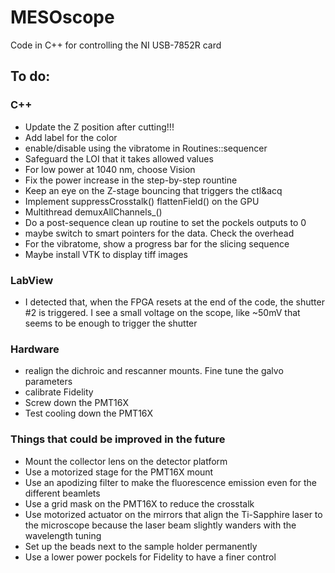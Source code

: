 # MESOscope
Code in C++ for controlling the NI USB-7852R card

## To do:
### C++
- Update the Z position after cutting!!!
- Add label for the color
- enable/disable using the vibratome in Routines::sequencer
- Safeguard the LOI that it takes allowed values
- For low power at 1040 nm, choose Vision
- Fix the power increase in the step-by-step rountine
- Keep an eye on the Z-stage bouncing that triggers the ctl&acq
- Implement suppressCrosstalk() flattenField() on the GPU
- Multithread demuxAllChannels_()
- Do a post-sequence clean up routine to set the pockels outputs to 0
- maybe switch to smart pointers for the data. Check the overhead
- For the vibratome, show a progress bar for the slicing sequence
- Maybe install VTK to display tiff images

### LabView
- I detected that, when the FPGA resets at the end of the code, the shutter #2 is triggered. I see a small voltage on the scope, like ~50mV that seems to be enough to trigger the shutter

### Hardware
- realign the dichroic and rescanner mounts. Fine tune the galvo parameters
- calibrate Fidelity
- Screw down the PMT16X
- Test cooling down the PMT16X


### Things that could be improved in the future
- Mount the collector lens on the detector platform
- Use a motorized stage for the PMT16X mount
- Use an apodizing filter to make the fluorescence emission even for the different beamlets
- Use a grid mask on the PMT16X to reduce the crosstalk
- Use motorized actuator on the mirrors that align the Ti-Sapphire laser to the microscope because the laser beam slightly wanders with the wavelength tuning
- Set up the beads next to the sample holder permanently
- Use a lower power pockels for Fidelity to have a finer control